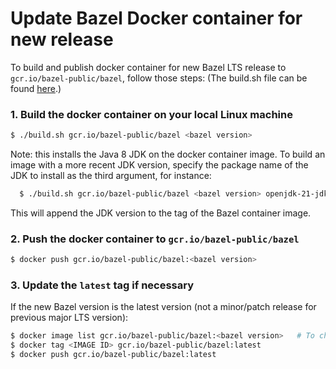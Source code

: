 # Update Bazel Docker container for new release

To build and publish docker container for new Bazel LTS release to `gcr.io/bazel-public/bazel`, follow those steps:
(The build.sh file can be found [here](https://github.com/bazelbuild/continuous-integration/blob/master/bazel/oci/build.sh).)

### 1. Build the docker container on your local Linux machine

```bash
$ ./build.sh gcr.io/bazel-public/bazel <bazel version>
```

Note: this installs the Java 8 JDK on the docker container image. To build an image with a more recent JDK version, 
specify the package name of the JDK to install as the third argument, for instance:

```bash
  $ ./build.sh gcr.io/bazel-public/bazel <bazel version> openjdk-21-jdk
```

This will append the JDK version to the tag of the Bazel container image.

### 2. Push the docker container to `gcr.io/bazel-public/bazel`
```bash
$ docker push gcr.io/bazel-public/bazel:<bazel version>
```

### 3. Update the `latest` tag if necessary
If the new Bazel version is the latest version (not a minor/patch release for previous major LTS version):
```bash
$ docker image list gcr.io/bazel-public/bazel:<bazel version>   # To check the <IMAGE ID>.
$ docker tag <IMAGE ID> gcr.io/bazel-public/bazel:latest
$ docker push gcr.io/bazel-public/bazel:latest
```
